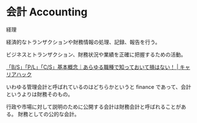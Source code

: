 # 会計 Accounting

経理

経済的なトランザクションや財務情報の処理、記録、報告を行う。

ビジネスとトランザクション、財務状況や業績を正確に把握するための活動。

[「B/S」「P/L」「C/S」基本概念｜あらゆる職種で知っておいて損はない！ | キャリアハック](https://careerhack.en-japan.com/report/detail/1408)

いわゆる管理会計と呼ばれているのはどちらかというと finance であって、会計というよりは財務そのもの。

行政や市場に対して説明のために公開する会計は財務会計と呼ばれることがある。
財務としての公的な会計。
